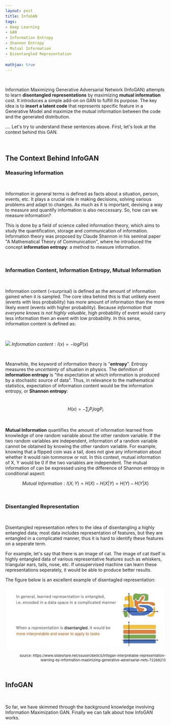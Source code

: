 ```yaml
---
layout: post
title: InfoGAN
tags:
- Deep Learning
- GAN
- Information Entropy
- Shannon Entropy
- Mutual Information
- Disentangled Representation

mathjax: true
---
```


<br>

Information Maximizing Generative Adversarial Network (InfoGAN) attempts to learn **disentangled representations** by maximizing **mutual information** cost. It introduces a simple add-on on GAN to fulfill its purpose. The key idea is to **insert a latent code** that represents specific feature in a Generative Model and maximize the mutual information between the code and the generated distribution.

…. Let's try to understand these sentences above. First, let's look at the context behind this GAN.

<br>

## The Context Behind InfoGAN

### Measuring Information

<br>

Information in general terms is defined as facts about a situation, person, events, etc. It plays a crucial role in making decisions, solving various problems and adapt to changes. As much as it is important, devising a way to measure and quantify information is also neccessary. So, how can we measure information?

This is done by a field of science called information theory, which aims to study the quantification, storage and communication of information. Information theory was proposed by Claude Shannon in his seminal paper "A Mathematical Theory of Communication", where he introduced the concept **information entropy**: a method to measure information.

<br>

### Information Content, Information Entropy, Mutual Information

<br>

Information content (=surprisal) is defined as the amount of information gained when it is sampled. The core idea behind this is that unlikely event (events with less probability) has more amount of information than the more likely event (events with higher probability). Because *information that everyone knows is not highly valuable*, high probability of event would carry less information then an event with low probability. In this sense, information content is defined as:

<br>

<img src="https://gem763.github.io/assets/img/20180816/info_shape.PNG">            $Information\ content:   I(x) = -logP(x) ​$

<br>

Meanwhile, the keyword of information theory is "**entropy**". Entropy measures the *uncertainty* of situation in physics. The definition of **information entropy** is "the expectation at which information is produced by a stochastic source of data". Thus, in relevance to the mathematical statistics, expectation of information content would be the information entropy, or **Shannon entropy**:

​							$$ H(x) = - \sum_{i} P_{i}logP_{i} $$ 

<br>

**Mutual Information** quantifies the amount of information learned from knowledge of one random variable about the other random variable. If the two random variables are independent, information of a random variable cannot be obtained by knowing the other random variable. For example, knowing that a flipped coin was a tail, does not give any information about whether it would rain tommorow or not. In this context, mutual information of X, Y would be 0 if the two variables are independent. The mutual information of can be expressed using the difference of Shannon entropy in conditional aspect:

$$ Mutual \ Information:  I (X;Y) = H(X) - H(X|Y) = H(Y) - H(Y|X) $$

<br>

### Disentangled Representation

<br>

Disentangled representation refers to the idea of disentangling a highly entangled data; most data includes representation of features, but they are entangled in a complicated manner, thus it is hard to identify these features on a seperate term. 

For example, let's say that there is an image of cat. The image of cat itself is highly entangled data of various representative features such as whiskers, triangular ears, tails, nose, etc. If unsupervised machine can learn these representations seperately, it would be able to produce better results. 

The figure below is an excellent example of disentagled representation: 

<img src="/assets/images/disentangled.png">

<p align="right" style = "font-size: 11px">source: https://www.slideshare.net/ssuser06e0c5/infogan-interpretable-representation-learning-by-information-maximizing-generative-adversarial-nets-72268213</p>

<br>

## InfoGAN

<br>

So far, we have skimmed through the background knowledge involving Information Maximization GAN. Finally we can talk about how InfoGAN works.




